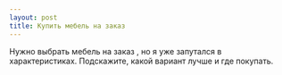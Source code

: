 ```yaml
---
layout: post 
title: Купить мебель на заказ 
--- 
```

Нужно выбрать мебель на заказ , но я уже запутался в характеристиках. Подскажите, какой вариант лучше и где покупать.
